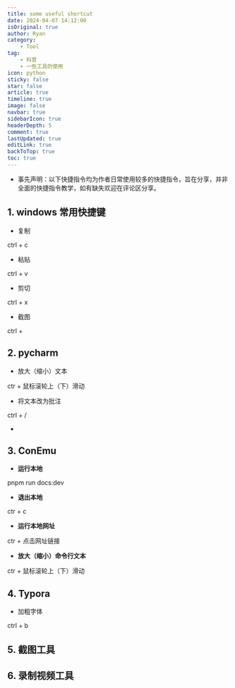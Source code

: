 ```yaml
---
title: some useful shortcut
date: 2024-04-07 14:12:00
isOriginal: true
author: Ryan
category:
    - Tool
tag:
    - 科普
    - 一些工具的使用
icon: python
sticky: false
star: false
article: true
timeline: true
image: false
navbar: true
sidebarIcon: true
headerDepth: 5
comment: true
lastUpdated: true
editLink: true
backToTop: true
toc: true
---
```


- 事先声明：以下快捷指令均为作者日常使用较多的快捷指令，旨在分享，并非全面的快捷指令教学，如有缺失欢迎在评论区分享。



## 1. windows 常用快捷键

- 复制

ctrl + c

- 粘贴

ctrl + v

- 剪切

ctrl + x

- 截图

ctrl + 





## 2. pycharm

- 放大（缩小）文本

ctr + 鼠标滚轮上（下）滑动

- 将文本改为批注

ctrl  + /

- 







## 3. ConEmu

- **运行本地**

pnpm run docs:dev

- **退出本地**

ctr + c

- **运行本地网址**

ctr + 点击网址链接

- **放大（缩小）命令行文本**

ctr + 鼠标滚轮上（下）滑动



## 4. Typora

- 加粗字体

ctrl + b



## 5. 截图工具



## 6. 录制视频工具




